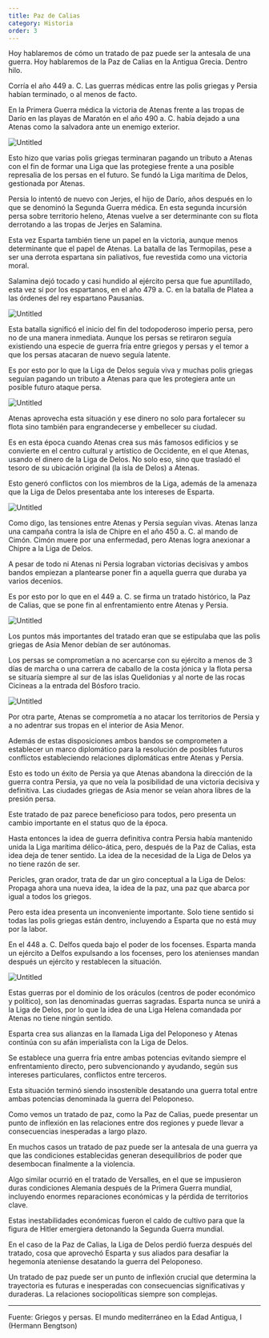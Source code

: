 ```yaml
---
title: Paz de Calias
category: Historia
order: 3
---
```


Hoy hablaremos de cómo un tratado de paz puede ser la antesala de una guerra. Hoy hablaremos de la Paz de Calias en la Antigua Grecia. Dentro hilo.

Corría el año 449 a. C. Las guerras médicas entre las polis griegas y Persia habían terminado, o al menos de facto. 

En la Primera Guerra médica la victoria de Atenas frente a las tropas de Darío en las playas de Maratón en el año 490 a. C. había dejado a una Atenas como la salvadora ante un enemigo exterior.

![Untitled]({{site.baseurl}}/images/Paz%20de%20Calias%2071562fe11ceb46d3b37c3a2748ce7188/Untitled.png)

Esto hizo que varias polis griegas terminaran pagando un tributo a Atenas con el fin de formar una Liga que las protegiese frente a una posible represalia de los persas en el futuro. Se fundó la Liga marítima de Delos, gestionada por Atenas. 

Persia lo intentó de nuevo con Jerjes, el hijo de Darío, años después en lo que se denominó la Segunda Guerra médica. En esta segunda incursión persa sobre territorio heleno, Atenas vuelve a ser determinante con su flota derrotando a las tropas de Jerjes en Salamina. 

Esta vez Esparta también tiene un papel en la victoria, aunque menos determinante que el papel de Atenas. La batalla de las Termopilas, pese a ser una derrota espartana sin paliativos, fue revestida como una victoria moral. 

Salamina dejó tocado y casi hundido al ejército persa que fue apuntillado, esta vez sí por los espartanos, en el año 479 a. C. en la batalla de Platea a las órdenes del rey espartano Pausanias.

![Untitled]({{site.baseurl}}/images/Paz%20de%20Calias%2071562fe11ceb46d3b37c3a2748ce7188/Untitled%201.png)

Esta batalla significó el inicio del fin del todopoderoso imperio persa, pero no de una manera inmediata. Aunque los persas se retiraron seguía existiendo una especie de guerra fría entre griegos y persas y el temor a que los persas atacaran de nuevo seguía latente. 

Es por esto por lo que la Liga de Delos seguía viva y muchas polis griegas seguían pagando un tributo a Atenas para que les protegiera ante un posible futuro ataque persa.

![Untitled]({{site.baseurl}}/images/Paz%20de%20Calias%2071562fe11ceb46d3b37c3a2748ce7188/Untitled%202.png)

Atenas aprovecha esta situación y ese dinero no solo para fortalecer su flota sino también para engrandecerse y embellecer su ciudad. 

Es en esta época cuando Atenas crea sus más famosos edificios y se convierte en el centro cultural y artístico de Occidente, en el que Atenas, usando el dinero de la Liga de Delos. No solo eso, sino que trasladó el tesoro de su ubicación original (la isla de Delos) a Atenas. 

Esto generó conflictos con los miembros de la Liga, además de la amenaza que la Liga de Delos presentaba ante los intereses de Esparta.

![Untitled]({{site.baseurl}}/images/Paz%20de%20Calias%2071562fe11ceb46d3b37c3a2748ce7188/Untitled%203.png)

Como digo, las tensiones entre Atenas y Persia seguían vivas. Atenas lanza una campaña contra la isla de Chipre en el año 450 a. C. al mando de Cimón. Cimón muere por una enfermedad, pero Atenas logra anexionar a Chipre a la Liga de Delos. 

A pesar de todo ni Atenas ni Persia lograban victorias decisivas y ambos bandos empiezan a plantearse poner fin a aquella guerra que duraba ya varios decenios. 

Es por esto por lo que en el 449 a. C. se firma un tratado histórico, la Paz de Calias, que se pone fin al enfrentamiento entre Atenas y Persia.

![Untitled]({{site.baseurl}}/images/Paz%20de%20Calias%2071562fe11ceb46d3b37c3a2748ce7188/Untitled%204.png)

Los puntos más importantes del tratado eran que se estipulaba que las polis griegas de Asia Menor debían de ser autónomas. 

Los persas se comprometían a no acercarse con su ejército a menos de 3 días de marcha o una carrera de caballo de la costa jónica y la flota persa se situaría siempre al sur de las islas Quelidonias y al norte de las rocas Cicineas a la entrada del Bósforo tracio. 

![Untitled]({{site.baseurl}}/images/Paz%20de%20Calias%2071562fe11ceb46d3b37c3a2748ce7188/Untitled%205.png)

Por otra parte, Atenas se comprometía a no atacar los territorios de Persia y a no adentrar sus tropas en el interior de Asia Menor.

Además de estas disposiciones ambos bandos se comprometen a establecer un marco diplomático para la resolución de posibles futuros conflictos estableciendo relaciones diplomáticas entre Atenas y Persia. 

Esto es todo un éxito de Persia ya que Atenas abandona la dirección de la guerra contra Persia, ya que no veía la posibilidad de una victoria decisiva y definitiva. Las ciudades griegas de Asia menor se veían ahora libres de la presión persa.

Este tratado de paz parece beneficioso para todos, pero presenta un cambio importante en el status quo de la época. 

Hasta entonces la idea de guerra definitiva contra Persia había mantenido unida la Liga marítima délico-ática, pero, después de la Paz de Calias, esta idea deja de tener sentido. La idea de la necesidad de la Liga de Delos ya no tiene razón de ser. 

Pericles, gran orador, trata de dar un giro conceptual a la Liga de Delos: Propaga ahora una nueva idea, la idea de la paz, una paz que abarca por igual a todos los griegos.

Pero esta idea presenta un inconveniente importante. Solo tiene sentido si todas las polis griegas están dentro, incluyendo a Esparta que no está muy por la labor.

En el 448 a. C. Delfos queda bajo el poder de los focenses. Esparta manda un ejército a Delfos expulsando a los focenses, pero los atenienses mandan después un ejército y restablecen la situación. 

![Untitled]({{site.baseurl}}/images/Paz%20de%20Calias%2071562fe11ceb46d3b37c3a2748ce7188/Untitled%206.png)

Estas guerras por el dominio de los oráculos (centros de poder económico y político), son las denominadas guerras sagradas. Esparta nunca se unirá a la Liga de Delos, por lo que la idea de una Liga Helena comandada por Atenas no tiene ningún sentido.

Esparta crea sus alianzas en la llamada Liga del Peloponeso y Atenas continúa con su afán imperialista con la Liga de Delos. 

Se establece una guerra fría entre ambas potencias evitando siempre el enfrentamiento directo, pero subvencionando y ayudando, según sus intereses particulares, conflictos entre terceros. 

Esta situación terminó siendo insostenible desatando una guerra total entre ambas potencias denominada la guerra del Peloponeso.

Como vemos un tratado de paz, como la Paz de Calias, puede presentar un punto de inflexión en las relaciones entre dos regiones y puede llevar a consecuencias inesperadas a largo plazo.

En muchos casos un tratado de paz puede ser la antesala de una guerra ya que las condiciones establecidas generan desequilibrios de poder que desembocan finalmente a la violencia. 

Algo similar ocurrió en el tratado de Versalles, en el que se impusieron duras condiciones Alemania después de la Primera Guerra mundial, incluyendo enormes reparaciones económicas y la pérdida de territorios clave. 

Estas inestabilidades económicas fueron el caldo de cultivo para que la figura de Hitler emergiera detonando la Segunda Guerra mundial.

En el caso de la Paz de Calias, la Liga de Delos perdió fuerza después del tratado, cosa que aprovechó Esparta y sus aliados para desafiar la hegemonía ateniense desatando la guerra del Peloponeso.

Un tratado de paz puede ser un punto de inflexión crucial que determina la trayectoria es futuras e inesperadas con consecuencias significativas y duraderas. La relaciones sociopolíticas siempre son complejas.

---

Fuente:
Griegos y persas. El mundo mediterráneo en la Edad Antigua, I (Hermann Bengtson)